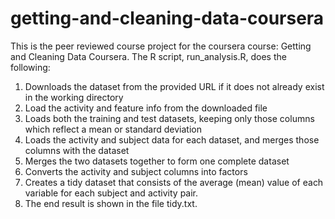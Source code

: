 # getting-and-cleaning-data-coursera

This is the peer reviewed course project for the coursera course: Getting and Cleaning Data Coursera. The R script, run_analysis.R, 
does the following:

1) Downloads the dataset from the provided URL if it does not already exist in the working directory
2) Load the activity and feature info from the downloaded file
3) Loads both the training and test datasets, keeping only those columns which reflect a mean or standard deviation
4) Loads the activity and subject data for each dataset, and merges those columns with the dataset
5) Merges the two datasets together to form one complete dataset
6) Converts the activity and subject columns into factors
7) Creates a tidy dataset that consists of the average (mean) value of each variable for each subject and activity pair.
8) The end result is shown in the file tidy.txt.
